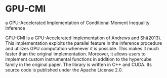 # GPU-CMI
 a GPU-Accelerated Implementation of Conditional Moment Inequality Inference 

GPU-CMI is a GPU-Accelerated implementation of Andrews and Shi(2013). This implementation exploits the parallel feature in the inference procedure and utilizes GPU computation whenever it is possible. This makes it much faster than the original implementation. Moreover, it allows users to implement custom instrumental functions in addition to the hypercube family in the original paper. The library is written in C++ and CUDA. Its source code is published under the Apache License 2.0.
